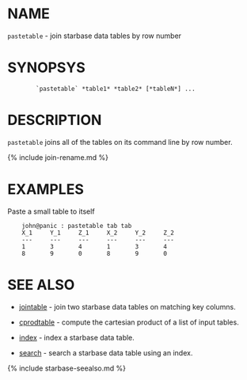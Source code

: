 
NAME
====

`pastetable` - join starbase data tables by row number

SYNOPSYS
========

```
        `pastetable` *table1* *table2* [*tableN*] ...
```

DESCRIPTION
===========

`pastetable` joins all of the tables on its command line by row number.

{% include join-rename.md %}

EXAMPLES
========

Paste a small table to itself

```
    john@panic : pastetable tab tab
    X_1     Y_1     Z_1     X_2     Y_2     Z_2
    ---     ---     ---     ---     ---     ---
    1       3       4       1       3       4
    8       9       0       8       9       0
```

SEE ALSO
========


- [jointable]( jointable.html) - join two starbase data tables on matching key columns.
- [cprodtable]( cprodtable.html) - compute the cartesian product of a list of input tables.



- [index](index.html)      - index a starbase data table.
- [search](search.html)     - search a starbase data table using an index.


{% include starbase-seealso.md %}


